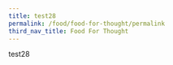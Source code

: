 ```yaml
---
title: test28
permalink: /food/food-for-thought/permalink
third_nav_title: Food For Thought
---
```

test28